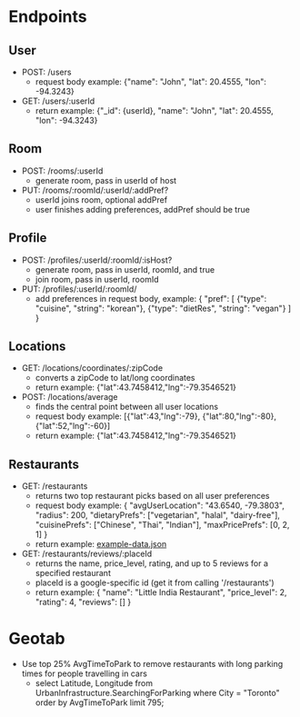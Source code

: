 # Endpoints
## User
* POST: /users
    * request body example: {"name": "John", "lat": 20.4555, "lon": -94.3243}
* GET: /users/:userId
    * return example: {"_id": {userId}, "name": "John", "lat": 20.4555, "lon": -94.3243}
## Room
* POST: /rooms/:userId
    * generate room, pass in userId of host
* PUT: /rooms/:roomId/:userId/:addPref?
    * userId joins room, optional addPref
    * user finishes adding preferences, addPref should be true
## Profile
* POST: /profiles/:userId/:roomId/:isHost?
    * generate room, pass in userId, roomId, and true
    * join room, pass in userId, roomId
* PUT: /profiles/:userId/:roomId/
    * add preferences in request body, example: 
    {
        "pref": [
            {"type": "cuisine", "string": "korean"},
            {"type": "dietRes", "string": "vegan"}
        ]
    }
## Locations
* GET: /locations/coordinates/:zipCode
    * converts a zipCode to lat/long coordinates
    * return example: {"lat":43.7458412,"lng":-79.3546521}
* POST: /locations/average
    * finds the central point between all user locations
    * request body example: [{"lat":43,"lng":-79}, {"lat":80,"lng":-80}, {"lat":52,"lng":-60}]
    * return example: {"lat":43.7458412,"lng":-79.3546521}
## Restaurants
* GET: /restaurants
    * returns two top restaurant picks based on all user preferences
    * request body example: 
        {
            "avgUserLocation": "43.6540, -79.3803",
            "radius": 200,
            "dietaryPrefs": ["vegetarian", "halal", "dairy-free"],
            "cuisinePrefs": ["Chinese", "Thai", "Indian"],
            "maxPricePrefs": [0, 2, 1]
        }
    * return example: [example-data.json](./example-data.json)
* GET: /restaurants/reviews/:placeId
    * returns the name, price_level, rating, and up to 5 reviews for a specified restaurant
    * placeId is a google-specific id (get it from calling '/restaurants')
    * return example: 
        {
            "name": "Little India Restaurant",
            "price_level": 2,
            "rating": 4,
            "reviews": []
        }

# Geotab
* Use top 25% AvgTimeToPark to remove restaurants with long parking times for people travelling in cars
    * select Latitude, Longitude from UrbanInfrastructure.SearchingForParking where City = "Toronto" order by AvgTimeToPark limit 795;


